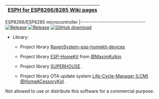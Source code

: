 [ESPH for ESP8266/8285 Wiki pages ](https://github.com/wwns/esph-devices/wiki) | 
-------------------------------------------------------------------------------|


 ESP8266/ESP8285 microcontroller 
|--------------------------------
[![Release](https://img.shields.io/github/v/tag/wwns/esph?color=blue&label=release)](https://github.com/wwns/esph/releases)
[![Release](https://img.shields.io/github/v/tag/wwns/esph-devices.svg?sort=semver)](https://github.com/wwns/esph-devices/releases)
[![GitHub download](https://img.shields.io/github/downloads/wwns/esph/total.svg)](https://github.com/wwns/esph/releases/latest)

* Library:

  * Project library [RavenSystem-esp-homekit-devices](https://github.com/RavenSystem/esp-homekit-devices) 

  * Project library [ESP-HomeKit](https://github.com/maximkulkin/esp-homekit) from [@MaximKulkin](https://github.com/maximkulkin)

  * Project library [SUPERHOUSE](https://github.com/SuperHouse/esp-open-rtos) .

  * Project library OTA update system [Life-Cycle-Manager (LCM)](https://github.com/HomeACcessoryKid/life-cycle-manager)
[@HomeACessoryKid](https://github.com/HomeACcessoryKid) .


Not allowed to use or distribute this software for a commercial purpose.



